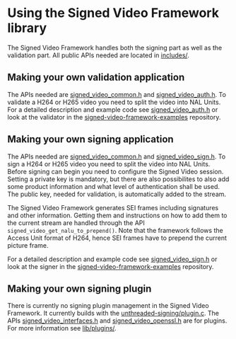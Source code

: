 # Using the Signed Video Framework library
The Signed Video Framework handles both the signing part as well as the validation part. All public APIs needed are located in [includes/](./includes/).

## Making your own validation application
The APIs needed are [signed_video_common.h](./includes/signed_video_common.h) and [signed_video_auth.h](./includes/signed_video_auth.h).
To validate a H264 or H265 video you need to split the video into NAL Units. For a detailed description and example code see [signed_video_auth.h](./includes/signed_video_auth.h) or look at the validator in the [signed-video-framework-examples](https://github.com/AxisCommunications/signed-video-framework-examples) repository.

## Making your own signing application
The APIs needed are [signed_video_common.h](./includes/signed_video_common.h) and [signed_video_sign.h](./includes/signed_video_sign.h).
To sign a H264 or H265 video you need to split the video into NAL Units. Before signing can begin you need to configure the Signed Video session. Setting a private key is mandatory, but there are also possibilites to also add some product information and what level of authentication shall be used. The public key, needed for validation, is automatically added to the stream.

The Signed Video Framework generates SEI frames including signatures and other information. Getting them and instructions on how to add them to the current stream are handled through the API `signed_video_get_nalu_to_prepend()`. Note that the framework follows the Access Unit format of H264, hence SEI frames have to prepend the current picture frame.

For a detailed description and example code see [signed_video_sign.h](./includes/signed_video_sign.h) or look at the signer in the [signed-video-framework-examples](https://github.com/AxisCommunications/signed-video-framework-examples) repository.

## Making your own signing plugin
There is currently no signing plugin management in the Signed Video Framework. It currently builds with the [unthreaded-signing/plugin.c](../plugins/unthreaded-signing/plugin.c). The APIs [signed_video_interfaces.h](./includes/signed_video_interfaces.h) and [signed_video_openssl.h](./includes/signed_video_openssl.h) are for plugins. For more information see [lib/plugins/](../plugins/).
